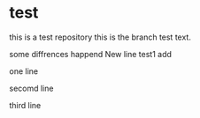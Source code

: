 # test
this is a test repository
this is the branch test text.

some diffrences happend
New line
test1 add

one line

secomd line

third line
